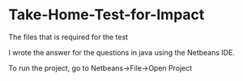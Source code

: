 # Take-Home-Test-for-Impact
The files that is required for the test

I wrote the answer for the questions in java using the Netbeans IDE.

To run the project, go to Netbeans->File->Open Project
